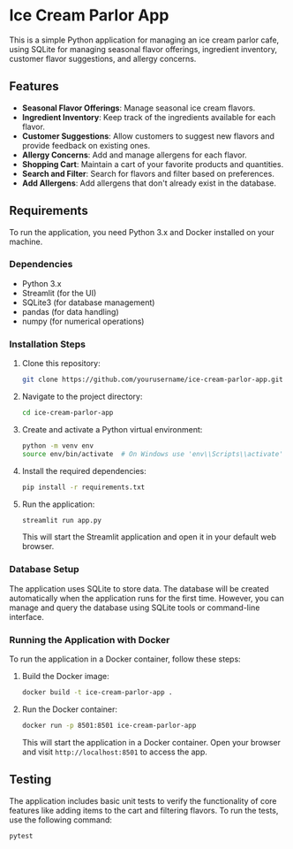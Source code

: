 # Ice Cream Parlor App

This is a simple Python application for managing an ice cream parlor cafe, using SQLite for managing seasonal flavor offerings, ingredient inventory, customer flavor suggestions, and allergy concerns.

## Features

- **Seasonal Flavor Offerings**: Manage seasonal ice cream flavors.
- **Ingredient Inventory**: Keep track of the ingredients available for each flavor.
- **Customer Suggestions**: Allow customers to suggest new flavors and provide feedback on existing ones.
- **Allergy Concerns**: Add and manage allergens for each flavor.
- **Shopping Cart**: Maintain a cart of your favorite products and quantities.
- **Search and Filter**: Search for flavors and filter based on preferences.
- **Add Allergens**: Add allergens that don't already exist in the database.

## Requirements

To run the application, you need Python 3.x and Docker installed on your machine.

### Dependencies

- Python 3.x
- Streamlit (for the UI)
- SQLite3 (for database management)
- pandas (for data handling)
- numpy (for numerical operations)

### Installation Steps

1. Clone this repository:

    ```bash
    git clone https://github.com/yourusername/ice-cream-parlor-app.git
    ```

2. Navigate to the project directory:

    ```bash
    cd ice-cream-parlor-app
    ```

3. Create and activate a Python virtual environment:

    ```bash
    python -m venv env
    source env/bin/activate  # On Windows use 'env\\Scripts\\activate'
    ```

4. Install the required dependencies:

    ```bash
    pip install -r requirements.txt
    ```

5. Run the application:

    ```bash
    streamlit run app.py
    ```

   This will start the Streamlit application and open it in your default web browser.

### Database Setup

The application uses SQLite to store data. The database will be created automatically when the application runs for the first time. However, you can manage and query the database using SQLite tools or command-line interface.

### Running the Application with Docker

To run the application in a Docker container, follow these steps:

1. Build the Docker image:

    ```bash
    docker build -t ice-cream-parlor-app .
    ```

2. Run the Docker container:

    ```bash
    docker run -p 8501:8501 ice-cream-parlor-app
    ```

   This will start the application in a Docker container. Open your browser and visit `http://localhost:8501` to access the app.

## Testing

The application includes basic unit tests to verify the functionality of core features like adding items to the cart and filtering flavors. To run the tests, use the following command:

```bash
pytest
